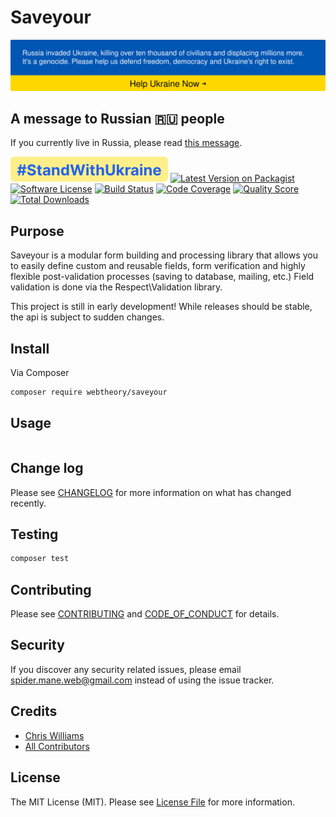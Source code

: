 # Saveyour

[![Stand With Ukraine][banner-support-ukraine]][link-support-ukraine]

## A message to Russian 🇷🇺 people

If you currently live in Russia, please read [this message][link-to-russia].

[![Stand With Ukraine][badge-support-ukraine]][link-support-ukraine]
[![Latest Version on Packagist][badge-packagist-version]][link-packagist]
[![Software License][badge-license]](LICENSE.md)
[![Build Status][badge-scrutinizer-build]][link-scrutinizer]
[![Code Coverage][badge-scrutinizer-coverage]][link-scrutinizer]
[![Quality Score][badge-scrutinizer-quality]][link-scrutinizer]
[![Total Downloads][badge-packagist-downloads]][link-packagist]

## Purpose

Saveyour is a modular form building and processing library that allows you to easily define custom and reusable fields, form verification and highly flexible post-validation processes (saving to database, mailing, etc.) Field validation is done via the Respect\Validation library.

This project is still in early development! While releases should be stable, the api is subject to sudden changes.

## Install

Via Composer

```bash
composer require webtheory/saveyour
```

## Usage

```php

```

## Change log

Please see [CHANGELOG](CHANGELOG.md) for more information on what has changed recently.

## Testing

```bash
composer test
```

## Contributing

Please see [CONTRIBUTING](CONTRIBUTING.md) and [CODE_OF_CONDUCT](CODE_OF_CONDUCT.md) for details.

## Security

If you discover any security related issues, please email spider.mane.web@gmail.com instead of using the issue tracker.

## Credits

* [Chris Williams][link-author]
* [All Contributors][link-contributors]

## License

The MIT License (MIT). Please see [License File](LICENSE.md) for more information.

<!-- Badges -->
[badge-license]: https://img.shields.io/badge/license-MIT-brightgreen.svg
[badge-packagist-downloads]: https://img.shields.io/packagist/dt/webtheory/saveyour.svg
[badge-packagist-version]: https://img.shields.io/packagist/v/webtheory/saveyour.svg
[badge-scrutinizer-build]: https://img.shields.io/scrutinizer/build/g/spider-mane/saveyour.svg
[badge-scrutinizer-coverage]: https://img.shields.io/scrutinizer/coverage/g/spider-mane/saveyour.svg
[badge-scrutinizer-quality]: https://img.shields.io/scrutinizer/g/spider-mane/saveyour.svg

<!-- Links -->
[link-author]: https://github.com/spider-mane
[link-contributors]: ../../contributors
[link-packagist]: https://packagist.org/packages/webtheory/saveyour
[link-scrutinizer]: https://scrutinizer-ci.com/g/spider-mane/saveyour

<!-- Support Ukraine -->
[banner-support-ukraine]: https://raw.githubusercontent.com/vshymanskyy/StandWithUkraine/main/banner2-direct.svg
[badge-support-ukraine]: https://raw.githubusercontent.com/vshymanskyy/StandWithUkraine/main/badges/StandWithUkraine.svg
[link-support-ukraine]: https://stand-with-ukraine.pp.ua
[link-to-russia]: https://github.com/vshymanskyy/StandWithUkraine/blob/main/docs/ToRussianPeople.md
